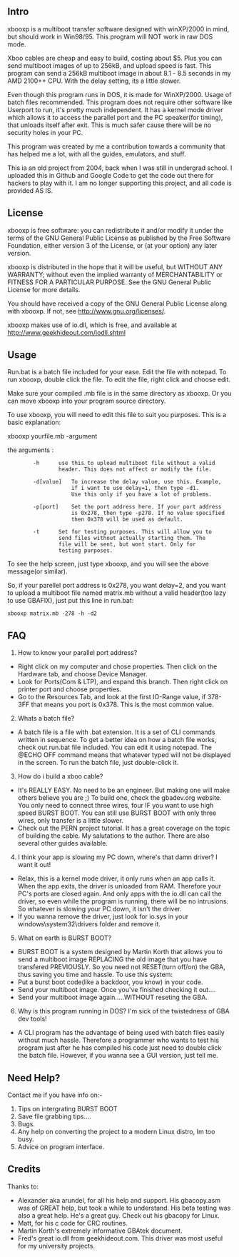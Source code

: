 ## Intro

xbooxp is a multiboot transfer software designed with winXP/2000 in mind, but should work in Win98/95. This program will NOT work in raw DOS mode.

Xboo cables are cheap and easy to build, costing about $5. Plus you can send multiboot images of up to 256kB, and upload speed is fast. This program can send a 256kB multiboot image in about 8.1 - 8.5 seconds in my AMD 2100++ CPU. With the delay setting, its a little slower.

Even though this program runs in DOS, it is made for WinXP/2000. Usage of batch files recommended. This program does not require other software like Userport to run, it's pretty much independent. It has a kernel mode driver which allows it to access the parallel port and the PC speaker(for timing), that unloads itself after exit. This is much safer cause there will be no security holes in your PC.

This program was created by me a contribution towards a community that has helped me a lot, with all the guides, emulators, and stuff.

This ia an old project from 2004, back when I was still in undergrad school. I uploaded this in Github and Google Code to get the code out there for hackers to play with it. I am no longer supporting this project, and all code is provided AS IS.


## License

xbooxp is free software: you can redistribute it and/or modify it under the terms of the GNU General Public License as published by the Free Software Foundation, either version 3 of the License, or (at your option) any later version.

xbooxp is distributed in the hope that it will be useful, but WITHOUT ANY WARRANTY; without even the implied warranty of MERCHANTABILITY or FITNESS FOR A PARTICULAR PURPOSE. See the GNU General Public License for more details.

You should have received a copy of the GNU General Public License along with xbooxp.  If not, see <http://www.gnu.org/licenses/>.

xbooxp makes use of io.dll, which is free, and available at http://www.geekhideout.com/iodll.shtml


## Usage

Run.bat is a batch file included for your ease. Edit the file with notepad. To run xbooxp, double 
click the file. To edit the file, right click and choose edit.

Make sure your compiled .mb file is in the same directory as xbooxp. Or you can move xbooxp into
your program source directory.

To use xbooxp, you will need to edit this file to suit you purposes. This is a basic explanation:

xbooxp yourfile.mb -argument

the arguments :

			-h		use this to upload multiboot file without a valid
					header. This does not affect or modify the file.

			-d[value]	To increase the delay value, use this. Example,
						if i want to use delay=1, then type -d1.
						Use this only if you have a lot of problems.

			-p[port]	Set the port address here. If your port address
						is 0x278, then type -p278. If no value specified
						then 0x378 will be used as default.

			-t		Set for testing purposes. This will allow you to 
					send files without actually starting them. The
					file will be sent, but wont start. Only for
					testing purposes.


To see the help screen, just type xbooxp, and you will see the above message(or similar).

So, if your parellel port address is 0x278, you want delay=2, and you want to upload a multiboot file 
named matrix.mb without a valid header(too lazy to use GBAFIX), just put this line in run.bat:

	xbooxp matrix.mb -278 -h -d2


## FAQ

1. How to know your parallel port address?
 - Right click on my computer and chose properties. Then click on the Hardware tab, and choose Device Manager.
 - Look for Ports(Com & LTP), and expand this branch. Then right click on printer port and choose properties.
 - Go to the Resources Tab, and look at the first IO-Range value, if 378-3FF that means you port is 0x378. This is the most common value.

2. Whats a batch file?
 - A batch file is a file with .bat extension. It is a set of CLI commands written in sequence. To get a better idea on how a batch file works, check out run.bat file included. You can edit it using notepad. The @ECHO OFF command means that whatever typed will not be displayed in the screen. To run the batch file, just double-click it.

3. How do i build a xboo cable?
 - It's REALLY EASY. No need to be an engineer. But making one will make others believe you are ;)
To build one, check the gbadev.org website. You only need to connect three wires, four IF you want to use high speed BURST BOOT. You can still use BURST BOOT with only three wires, only transfer is a little slower.
 - Check out the PERN project tutorial. It has a great coverage on the topic of building the cable. My salutations to the author. There are also several other guides available.

4. I think your app is slowing my PC down, where's that damn driver? I want it out!
 - Relax, this is a kernel mode driver, it only runs when an app calls it. When the app exits, the driver is unloaded from RAM. Therefore your PC's ports are closed again. And only apps with the io.dll can call the driver, so even while the program is running, there will be no intrusions. So whatever is slowing your PC down, it isn't the driver.
 - If you wanna remove the driver, just look for io.sys in your windows\system32\drivers folder and remove it.

5. What on earth is BURST BOOT?
 - BURST BOOT is a system designed by Martin Korth that allows you to send a multiboot image REPLACING the old image that you have transfered PREVIOUSLY. So you need not RESET(turn off/on) the GBA, thus saving you time and hassle. To use this system:
  - Put a burst boot code(like a backdoor, you know) in your code.
  - Send your multiboot image. Once you've finished checking it out....
  - Send your multiboot image again.....WITHOUT reseting the GBA.

6. Why is this program running in DOS? I'm sick of the twistedness of GBA dev tools!
- A CLI program has the advantage of being used with batch files easily without much hassle. Therefore a programmer who wants to test his program just after he has compiled his code just need to double click the batch file. However, if you wanna see a GUI version, just tell me.


## Need Help?

Contact me if you have info on:-
1. Tips on intergrating BURST BOOT
2. Save file grabbing tips....
3. Bugs.
4. Any help on converting the project to a modern Linux distro, Im too busy.
5. Advice on program interface.


## Credits

Thanks to:
- Alexander aka arundel, for all his help and support. His gbacopy.asm was of GREAT help, but took a while to understand. His beta testing was also a great help. He's a great guy. Check out his gbacopy for Linux.
- Matt, for his c code for CRC routines.
- Martin Korth's extremely informative GBAtek document.
- Fred's great io.dll from geekhideout.com. This driver was most useful for my university projects.
